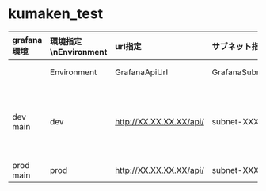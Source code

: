 # kumaken_test

   |grafana環境|環境指定\nEnvironment|url指定|サブネット指定|セキュリティグループ指定|備考|
   |:----|:----|:----|:----|:----|:----|
   ||Environment|GrafanaApiUrl|GrafanaSubnetId|GrafanaSecurityGroupId|key名|
   | dev main | dev | http://XX.XX.XX.XX/api/ | subnet-XXXXXX | sg-XXXXXX |デフォルト値|
   | prod main | prod | http://XX.XX.XX.XX/api/ | subnet-XXXXXX | sg-XXXXXX ||
